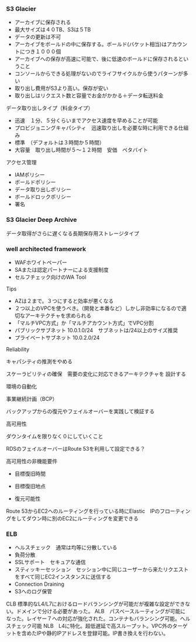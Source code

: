 ### S3 Glacier

- アーカイブに保存される
- 最大サイズは４０TB、S3は５TB
- データの更新は不可
- アーカイブをボールドの中に保存する。ボールド(バケット相当)はアカウントにつき１０００個
- アーカイブへの保存が高速に可能で、後に低速のボールドに保存されるということ
- コンソールからできる処理がないのでライフサイクルから使うパターンが多い
- 取り出し費用がS3より高い。保存が安い
- 取り出しはリクエスト数と容量でお金がかかる＋データ転送料金

データ取り出しタイプ（料金タイプ）

- 迅速　１分、５分くらいまでアクセス速度を早めることが可能
- プロビジョニングキャパシティ　迅速取り出しを必要な時に利用できる仕組み
- 標準　（デフォルトは３時間か５時間）
- 大容量　取り出し時間が５〜１２時間　安価　ペタバイト

アクセス管理

- IAMポリシー
- ボールドポリシー
- データ取り出しポリシー
- ボールドロックポリシー
- 署名

### S3 Glacier Deep Archive

データ取得がさらに遅くなる長期保存用ストレージタイプ

### well architected framework

- WAFホワイトペーパー
- SAまたは認定パートナーによる支援制度
- セルフチェック向けのWA Tool

Tips

- AZは２まで。３つにすると効率が悪くなる
- ２つ以上のVPCを使うべき。（開発と本番など）しかし非効率になるので適切なアーキテクチャを求められる
- 「マルチVPC方式」か「マルチアカウント方式」でVPC分割
- パブリックサブネット 10.0.1.0/24　サブネットは/24以上のサイズ推奨
- プライベートサブネット 10.0.2.0/24

Reliability

キャパシティの推測をやめる

スケーラビリティの確保　需要の変化に対応できるアーキテクチャを
設計する

環境の自動化

事業継続計画（BCP）

バックアップからの復元やフェイルオーバーを実践して検証する

高可用性

ダウンタイムを限りなく０にしていくこと

RDSのフェイルオーバーはRoute 53を利用して設定できる？

高可用性の非機能要件

- 目標復旧時間
- 目標復旧地点

- 復元可能性

Route 53からEC2へのルーティングを行っている時にElastic　IPのフローティングをしてダウン時に別のEC2にルーティングを変更できる

### ELB

- ヘルスチェック　通常は均等に分散している
- 負荷分散
- SSLサポート　セキュアな通信
- スティッキーセッション　セッション中に同じユーザーから来たリクエストをすべて同じEC2インスタンスに送信する
- Connection Draining　
- S3へのログ保管

CLB 標準的なL4/L7におけるロードバランシングが可能だが複雑な設定ができない。ドメインで分ける必要があった。
ALB　パスベースルーティングが可能になった。レイヤー７への対応が強化された。コンテナもバランシング可能。ヘルスチェック可能
NLB　L4に特化。超低遅延で高スループット。VPC外のターゲットを含めたIPや静的IPアドレスを登録可能。IP書き換えを行わない。
